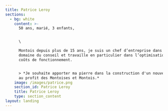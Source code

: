 ```yaml
---
title: Patrice Leroy
sections:
  - bg: white
    content: >-
      50 ans, marié, 3 enfants,


      \

      Montois depuis plus de 15 ans, je suis un chef d’entreprise dans le
      domaine du conseil et travaille en particulier dans l’optimisation des
      coûts de fonctionnement.


      > *Je souhaite apporter ma pierre dans la construction d'un nouveau projet
      au profit des Montoises et Montois.*
    image: /images/patrice.png
    section_id: Patrice Leroy
    title: Patrice Leroy
    type: section_content
layout: landing
---
```


